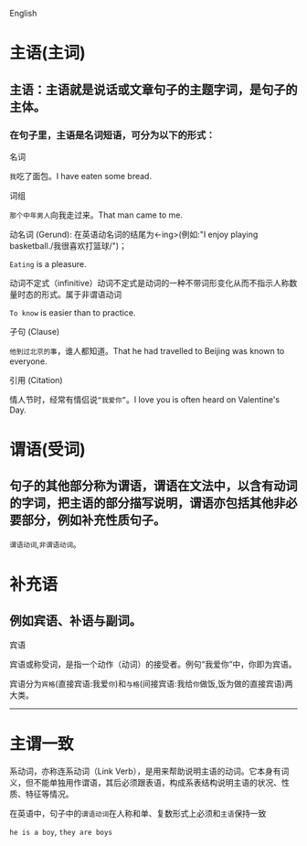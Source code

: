 English

# 主语(主词)

## 主语：主语就是说话或文章句子的主题字词，是句子的主体。

### 在句子里，主语是名词短语，可分为以下的形式：

名词

`我`吃了面包。I have eaten some bread.

词组

`那个中年男人`向我走过来。That man came to me.

动名词 (Gerund): 在英语动名词的结尾为<-ing>(例如:"I enjoy playing basketball./我很喜欢打篮球/")；

`Eating` is a pleasure.

动词不定式（infinitive）动词不定式是动词的一种不带词形变化从而不指示人称数量时态的形式。属于非谓语动词 

`To know` is easier than to practice.

子句 (Clause)

`他到过北京的事`，谁人都知道。That he had travelled to Beijing was known to everyone.

引用 (Citation)

情人节时，经常有情侣说`“我爱你”`。I love you is often heard on Valentine's Day.

# 谓语(受词)

## 句子的其他部分称为谓语，谓语在文法中，以含有动词的字词，把主语的部分描写说明，谓语亦包括其他非必要部分，例如补充性质句子。

`谓语动词`,`非谓语动词`。

# 补充语

## 例如宾语、补语与副词。

宾语

宾语或称受词，是指一个动作（动词）的接受者。例句“我爱你”中，你即为宾语。

宾语分为`宾格`(直接宾语:我爱`你`)和`与格`(间接宾语:我给`你`做饭,饭为做的直接宾语)两大类。

---

# 主谓一致

系动词，亦称连系动词（Link Verb），是用来帮助说明主语的动词。它本身有词义，但不能单独用作谓语，其后必须跟表语，构成系表结构说明主语的状况、性质、特征等情况。

在英语中，句子中的`谓语动词`在人称和单、复数形式上必须和`主语`保持一致

`he is a boy`, `they are boys`
